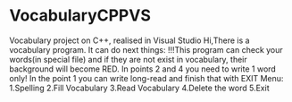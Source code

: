 # VocabularyCPPVS
Vocabulary project on C++, realised in Visual Studio
Hi,There is a vocabulary program. It can do next things:
!!!This program can check your words(in special file) and if they are not exist in vocabulary, their background will become RED. In points 2 and 4 you need to write 1 word only! In the point 1 you can write long-read and finish that with EXIT
Menu:
1.Spelling
2.Fill Vocabulary
3.Read Vocabulary
4.Delete the word
5.Exit
